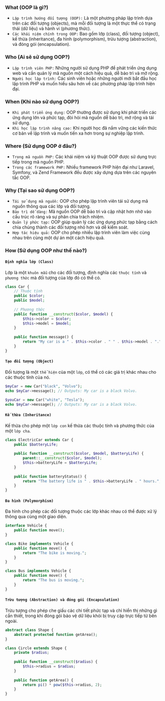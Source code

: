 ### What (OOP là gì?)

- `Lập trình hướng đối tượng (OOP):` Là một phương pháp lập trình dựa trên các đối tượng (objects), mà mỗi đối tượng là một thực thể có trạng thái (dữ liệu) và hành vi (phương thức).
- `Các khái niệm chính trong OOP:` Bao gồm lớp (class), đối tượng (object), kế thừa (inheritance), đa hình (polymorphism), trừu tượng (abstraction), và đóng gói (encapsulation).

### Who (Ai sẽ sử dụng OOP?)

- `Lập trình viên PHP:` Những người sử dụng PHP để phát triển ứng dụng web và cần quản lý mã nguồn một cách hiệu quả, dễ bảo trì và mở rộng.
- `Người học lập trình:` Các sinh viên hoặc những người mới bắt đầu học lập trình PHP và muốn hiểu sâu hơn về các phương pháp lập trình hiện đại.


### When (Khi nào sử dụng OOP?)

- `Khi phát triển ứng dụng:` OOP thường được sử dụng khi phát triển các ứng dụng lớn và phức tạp, đòi hỏi mã nguồn dễ bảo trì, mở rộng và tái sử dụng.
- `Khi học lập trình nâng cao:` Khi người học đã nắm vững các kiến thức cơ bản về lập trình và muốn tiến xa hơn trong sự nghiệp lập trình.

### Where (Sử dụng OOP ở đâu?)

- `Trong mã nguồn PHP:` Các khái niệm và kỹ thuật OOP được sử dụng trực tiếp trong mã nguồn PHP.
- `Trong các framework PHP:` Nhiều framework PHP hiện đại như Laravel, Symfony, và Zend Framework đều được xây dựng dựa trên các nguyên tắc OOP.

### Why (Tại sao sử dụng OOP?)

- `Tái sử dụng mã nguồn:` OOP cho phép lập trình viên tái sử dụng mã nguồn thông qua các lớp và đối tượng.
- `Bảo trì dễ dàng:` Mã nguồn OOP dễ bảo trì và cập nhật hơn nhờ vào cấu trúc rõ ràng và sự phân chia trách nhiệm.
- `Quản lý phức tạp:` OOP giúp quản lý các ứng dụng phức tạp bằng cách chia chúng thành các đối tượng nhỏ hơn và dễ kiểm soát.
- `Hợp tác hiệu quả:` OOP cho phép nhiều lập trình viên làm việc cùng nhau trên cùng một dự án một cách hiệu quả.

### How (Sử dụng OOP như thế nào?)

#### `Định nghĩa lớp (Class)` 

Lớp là một `khuôn mẫu` cho các đối tượng, định nghĩa các `thuộc tính` và `phương thức` mà đối tượng của lớp đó có thể có.
  
```php
class Car {
    // Thuộc tính
    public $color;
    public $model;
    
    // Phương thức
    public function __construct($color, $model) {
        $this->color = $color;
        $this->model = $model;
    }
    
    public function message() {
        return "My car is a " . $this->color . " " . $this->model . ".";
    }
}
```

#### `Tạo đối tượng (Object)` 

Đối tượng là một `thể hiện` của một `lớp`, có thể có các giá trị khác nhau cho các thuộc tính của nó.

```php
$myCar = new Car("black", "Volvo");
echo $myCar->message(); // Outputs: My car is a black Volvo.

$youCar = new Car("white", "Tesla");
echo $myCar->message(); // Outputs: My car is a black Volvo.
```

#### `Kế thừa (Inheritance)` 

Kế thừa cho phép một `lớp con` kế thừa các thuộc tính và phương thức của một `lớp cha`.
  
```php
class ElectricCar extends Car {
    public $batteryLife;
    
    public function __construct($color, $model, $batteryLife) {
        parent::__construct($color, $model);
        $this->batteryLife = $batteryLife;
    }
    
    public function batteryStatus() {
        return "The battery life is " . $this->batteryLife . " hours.";
    }
}
```

#### `Đa hình (Polymorphism)`

Đa hình cho phép các đối tượng thuộc các lớp khác nhau có thể được xử lý thông qua cùng một giao diện.

```php
interface Vehicle {
    public function move();
}

class Bike implements Vehicle {
    public function move() {
        return "The bike is moving.";
    }
}

class Bus implements Vehicle {
    public function move() {
        return "The bus is moving.";
    }
}
```

#### `Trừu tượng (Abstraction) và đóng gói (Encapsulation)` 

Trừu tượng cho phép che giấu các chi tiết phức tạp và chỉ hiển thị những gì cần thiết, trong khi đóng gói bảo vệ dữ liệu khỏi bị truy cập trực tiếp từ bên ngoài.

```php
abstract class Shape {
    abstract protected function getArea();
}

class Circle extends Shape {
    private $radius;
    
    public function __construct($radius) {
        $this->radius = $radius;
    }
    
    public function getArea() {
        return pi() * pow($this->radius, 2);
    }
}
```